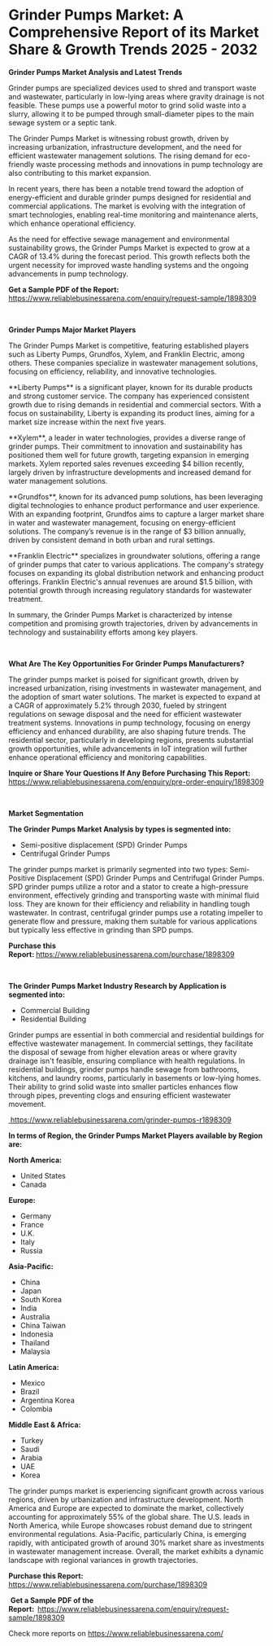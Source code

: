 <p><h1>Grinder Pumps Market: A Comprehensive Report of its Market Share & Growth Trends 2025 - 2032</h1></p><p><strong>Grinder Pumps Market Analysis and Latest Trends</strong></p>
<p><p>Grinder pumps are specialized devices used to shred and transport waste and wastewater, particularly in low-lying areas where gravity drainage is not feasible. These pumps use a powerful motor to grind solid waste into a slurry, allowing it to be pumped through small-diameter pipes to the main sewage system or a septic tank. </p><p>The Grinder Pumps Market is witnessing robust growth, driven by increasing urbanization, infrastructure development, and the need for efficient wastewater management solutions. The rising demand for eco-friendly waste processing methods and innovations in pump technology are also contributing to this market expansion. </p><p>In recent years, there has been a notable trend toward the adoption of energy-efficient and durable grinder pumps designed for residential and commercial applications. The market is evolving with the integration of smart technologies, enabling real-time monitoring and maintenance alerts, which enhance operational efficiency. </p><p>As the need for effective sewage management and environmental sustainability grows, the Grinder Pumps Market is expected to grow at a CAGR of 13.4% during the forecast period. This growth reflects both the urgent necessity for improved waste handling systems and the ongoing advancements in pump technology.</p></p>
<p><strong>Get a Sample PDF of the Report:&nbsp;</strong> <a href="https://www.reliablebusinessarena.com/enquiry/request-sample/1898309?utm_campaign=1891&utm_medium=2&utm_source=Github&utm_content=ia&utm_term=16022025&utm_id=grinder-pumps">https://www.reliablebusinessarena.com/enquiry/request-sample/1898309</a></p>
<p>&nbsp;</p>
<p><strong>Grinder Pumps Major Market Players</strong></p>
<p><p>The Grinder Pumps Market is competitive, featuring established players such as Liberty Pumps, Grundfos, Xylem, and Franklin Electric, among others. These companies specialize in wastewater management solutions, focusing on efficiency, reliability, and innovative technologies.</p><p>**Liberty Pumps** is a significant player, known for its durable products and strong customer service. The company has experienced consistent growth due to rising demands in residential and commercial sectors. With a focus on sustainability, Liberty is expanding its product lines, aiming for a market size increase within the next five years.</p><p>**Xylem**, a leader in water technologies, provides a diverse range of grinder pumps. Their commitment to innovation and sustainability has positioned them well for future growth, targeting expansion in emerging markets. Xylem reported sales revenues exceeding $4 billion recently, largely driven by infrastructure developments and increased demand for water management solutions.</p><p>**Grundfos**, known for its advanced pump solutions, has been leveraging digital technologies to enhance product performance and user experience. With an expanding footprint, Grundfos aims to capture a larger market share in water and wastewater management, focusing on energy-efficient solutions. The company’s revenue is in the range of $3 billion annually, driven by consistent demand in both urban and rural settings.</p><p>**Franklin Electric** specializes in groundwater solutions, offering a range of grinder pumps that cater to various applications. The company's strategy focuses on expanding its global distribution network and enhancing product offerings. Franklin Electric's annual revenues are around $1.5 billion, with potential growth through increasing regulatory standards for wastewater treatment.</p><p>In summary, the Grinder Pumps Market is characterized by intense competition and promising growth trajectories, driven by advancements in technology and sustainability efforts among key players.</p></p>
<p>&nbsp;</p>
<p><strong>What Are The Key Opportunities For Grinder Pumps Manufacturers?</strong></p>
<p><p>The grinder pumps market is poised for significant growth, driven by increased urbanization, rising investments in wastewater management, and the adoption of smart water solutions. The market is expected to expand at a CAGR of approximately 5.2% through 2030, fueled by stringent regulations on sewage disposal and the need for efficient wastewater treatment systems. Innovations in pump technology, focusing on energy efficiency and enhanced durability, are also shaping future trends. The residential sector, particularly in developing regions, presents substantial growth opportunities, while advancements in IoT integration will further enhance operational efficiency and monitoring capabilities.</p></p>
<p><strong>Inquire or Share Your Questions If Any Before Purchasing This Report:</strong> <a href="https://www.reliablebusinessarena.com/enquiry/pre-order-enquiry/1898309?utm_campaign=1891&utm_medium=2&utm_source=Github&utm_content=ia&utm_term=16022025&utm_id=grinder-pumps">https://www.reliablebusinessarena.com/enquiry/pre-order-enquiry/1898309</a></p>
<p>&nbsp;</p>
<p><strong>Market Segmentation</strong></p>
<p><strong>The Grinder Pumps Market Analysis by types is segmented into:</strong></p>
<p><ul><li>Semi-positive displacement (SPD) Grinder Pumps</li><li>Centrifugal Grinder Pumps</li></ul></p>
<p><p>The grinder pumps market is primarily segmented into two types: Semi-Positive Displacement (SPD) Grinder Pumps and Centrifugal Grinder Pumps. SPD grinder pumps utilize a rotor and a stator to create a high-pressure environment, effectively grinding and transporting waste with minimal fluid loss. They are known for their efficiency and reliability in handling tough wastewater. In contrast, centrifugal grinder pumps use a rotating impeller to generate flow and pressure, making them suitable for various applications but typically less effective in grinding than SPD pumps.</p></p>
<p><strong>Purchase this Report:&nbsp;</strong><a href="https://www.reliablebusinessarena.com/purchase/1898309?utm_campaign=1891&utm_medium=2&utm_source=Github&utm_content=ia&utm_term=16022025&utm_id=grinder-pumps">https://www.reliablebusinessarena.com/purchase/1898309</a></p>
<p>&nbsp;</p>
<p><strong>The Grinder Pumps Market Industry Research by Application is segmented into:</strong></p>
<p><ul><li>Commercial Building</li><li>Residential Building</li></ul></p>
<p><p>Grinder pumps are essential in both commercial and residential buildings for effective wastewater management. In commercial settings, they facilitate the disposal of sewage from higher elevation areas or where gravity drainage isn't feasible, ensuring compliance with health regulations. In residential buildings, grinder pumps handle sewage from bathrooms, kitchens, and laundry rooms, particularly in basements or low-lying homes. Their ability to grind solid waste into smaller particles enhances flow through pipes, preventing clogs and ensuring efficient wastewater movement.</p></p>
<p><a href="https://www.reliablebusinessarena.com/grinder-pumps-r1898309?utm_campaign=1891&utm_medium=2&utm_source=Github&utm_content=ia&utm_term=16022025&utm_id=grinder-pumps">&nbsp;https://www.reliablebusinessarena.com/grinder-pumps-r1898309</a></p>
<p><strong>In terms of Region, the Grinder Pumps Market Players available by Region are:</strong></p>
<p>
    <p> <strong> North America: </strong>
        <ul>
            <li>United States</li>
            <li>Canada</li>
        </ul>
        </p> 
    <p> <strong> Europe: </strong>
        <ul>
            <li>Germany</li>
            <li>France</li>
            <li>U.K.</li>
            <li>Italy</li>
            <li>Russia</li>
        </ul>
        </p> 
    <p> <strong> Asia-Pacific: </strong>
        <ul>
            <li>China</li>
            <li>Japan</li>
            <li>South Korea</li>
            <li>India</li>
            <li>Australia</li>
            <li>China Taiwan</li>
            <li>Indonesia</li>
            <li>Thailand</li>
            <li>Malaysia</li>
        </ul>
        </p> 
    <p> <strong> Latin America: </strong>
        <ul>
            <li>Mexico</li>
            <li>Brazil</li>
            <li>Argentina Korea</li>
            <li>Colombia</li>
        </ul>
        </p> 
    <p> <strong> Middle East & Africa: </strong>
        <ul>
            <li>Turkey</li>
            <li>Saudi</li>
            <li>Arabia</li>
            <li>UAE</li>
            <li>Korea</li>
        </ul>
    </p>
    </p>
<p><p>The grinder pumps market is experiencing significant growth across various regions, driven by urbanization and infrastructure development. North America and Europe are expected to dominate the market, collectively accounting for approximately 55% of the global share. The U.S. leads in North America, while Europe showcases robust demand due to stringent environmental regulations. Asia-Pacific, particularly China, is emerging rapidly, with anticipated growth of around 30% market share as investments in wastewater management increase. Overall, the market exhibits a dynamic landscape with regional variances in growth trajectories.</p></p>
<p><strong>Purchase this Report: </strong><a href="https://www.reliablebusinessarena.com/purchase/1898309?utm_campaign=1891&utm_medium=2&utm_source=Github&utm_content=ia&utm_term=16022025&utm_id=grinder-pumps">https://www.reliablebusinessarena.com/purchase/1898309</a></p>
<p>&nbsp;<strong>Get a Sample PDF of the Report:&nbsp;&nbsp;</strong><a href="https://www.reliablebusinessarena.com/enquiry/request-sample/1898309?utm_campaign=1891&utm_medium=2&utm_source=Github&utm_content=ia&utm_term=16022025&utm_id=grinder-pumps">https://www.reliablebusinessarena.com/enquiry/request-sample/1898309</a></p>
<p><strong></strong></p>
<p>Check more reports on <a href="https://www.reliablebusinessarena.com/?utm_campaign=1891&utm_medium=2&utm_source=Github&utm_content=ia&utm_term=16022025&utm_id=grinder-pumps">https://www.reliablebusinessarena.com/</a></p>